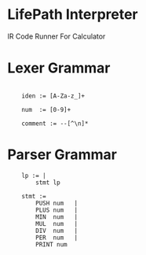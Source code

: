 # LifePath Interpreter 

IR Code Runner For Calculator

# Lexer Grammar
```

    iden := [A-Za-z_]+

    num  := [0-9]+
    
    comment := --[^\n]*

```

# Parser Grammar
```
    lp := |
        stmt lp
    
    stmt :=
        PUSH num   |
        PLUS num   |
        MIN  num   |
        MUL  num   |
        DIV  num   |
        PER  num   |
        PRINT num
```